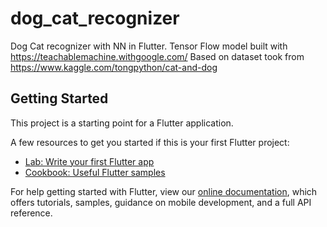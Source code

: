 # dog_cat_recognizer

Dog Cat recognizer with NN in Flutter. Tensor Flow model built with https://teachablemachine.withgoogle.com/
Based on dataset took from https://www.kaggle.com/tongpython/cat-and-dog

## Getting Started

This project is a starting point for a Flutter application.

A few resources to get you started if this is your first Flutter project:

- [Lab: Write your first Flutter app](https://flutter.dev/docs/get-started/codelab)
- [Cookbook: Useful Flutter samples](https://flutter.dev/docs/cookbook)

For help getting started with Flutter, view our
[online documentation](https://flutter.dev/docs), which offers tutorials,
samples, guidance on mobile development, and a full API reference.
